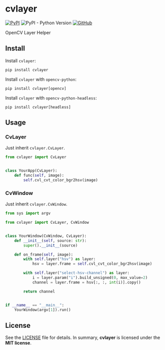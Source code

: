 # cvlayer

[![PyPI](https://img.shields.io/pypi/v/cvlayer?style=flat-square)](https://pypi.org/project/cvlayer/)
![PyPI - Python Version](https://img.shields.io/pypi/pyversions/cvlayer?style=flat-square)
[![GitHub](https://img.shields.io/github/license/osom8979/cvlayer?style=flat-square)](https://github.com/osom8979/cvlayer/)

OpenCV Layer Helper

## Install

Install `cvlayer`:
```shell
pip install cvlayer
```

Install `cvlayer` with `opencv-python`:
```shell
pip install cvlayer[opencv]
```

Install `cvlayer` with `opencv-python-headless`:
```shell
pip install cvlayer[headless]
```

## Usage

### CvLayer

Just inherit `cvlayer.CvLayer`.

```python
from cvlayer import CvLayer


class YourApp(CvLayer):
    def func(self, image):
        self.cvl_cvt_color_bgr2hsv(image)
```

### CvWindow

Just inherit `cvlayer.CvWindow`.

```python
from sys import argv

from cvlayer import CvLayer, CvWindow


class YourWindow(CvWindow, CvLayer):
    def __init__(self, source: str):
        super().__init__(source)

    def on_frame(self, image):
        with self.layer("hsv") as layer:
            hsv = layer.frame = self.cvl_cvt_color_bgr2hsv(image)

        with self.layer("select-hsv-channel") as layer:
            i = layer.param("i").build_unsigned(0, max_value=2)
            channel = layer.frame = hsv[:, :, int(i)].copy()

        return channel


if __name__ == "__main__":
    YourWindow(argv[1]).run()
```

## License

See the [LICENSE](./LICENSE) file for details. In summary,
**cvlayer** is licensed under the **MIT license**.
